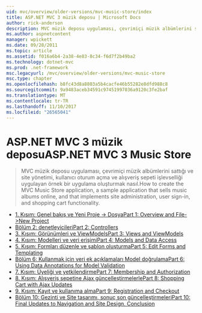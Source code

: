 ```yaml
---
uid: mvc/overview/older-versions/mvc-music-store/index
title: ASP.NET MVC 3 müzik deposu | Microsoft Docs
author: rick-anderson
description: MVC müzik deposu uygulaması, çevrimiçi müzik albümlerini sattığı ve kullanıcı oturum açma, site yönetimi uygulayan örnek bir uygulama oluşturmak nasıl bir...
ms.author: aspnetcontent
manager: wpickett
ms.date: 09/28/2011
ms.topic: article
ms.assetid: f016a6b4-2a38-4e83-8c34-f6d7f2b49ba2
ms.technology: dotnet-mvc
ms.prod: .net-framework
msc.legacyurl: /mvc/overview/older-versions/mvc-music-store
msc.type: chapter
ms.openlocfilehash: b8fc43d8a8803a5b4cacfe46b55282e8dfd988c8
ms.sourcegitcommit: 9a9483aceb34591c97451997036a9120c3fe2baf
ms.translationtype: MT
ms.contentlocale: tr-TR
ms.lasthandoff: 11/10/2017
ms.locfileid: "26565041"
---
```

<a name="aspnet-mvc-3-music-store"></a><span data-ttu-id="312b0-103">ASP.NET MVC 3 müzik deposu</span><span class="sxs-lookup"><span data-stu-id="312b0-103">ASP.NET MVC 3 Music Store</span></span>
====================
> <span data-ttu-id="312b0-104">MVC müzik deposu uygulaması, çevrimiçi müzik albümlerini sattığı ve site yönetimi, kullanıcı oturum açma ve alışveriş sepeti işlevselliği uygulayan örnek bir uygulama oluşturmak nasıl.</span><span class="sxs-lookup"><span data-stu-id="312b0-104">How to create the MVC Music Store application, a sample application that sells music albums online, and that implements site administration, user sign-in, and shopping cart functionality.</span></span>


- [<span data-ttu-id="312b0-105">1. Kısım: Genel bakış ve Yeni Proje -> Dosya</span><span class="sxs-lookup"><span data-stu-id="312b0-105">Part 1: Overview and File->New Project</span></span>](mvc-music-store-part-1.md)
- [<span data-ttu-id="312b0-106">Bölüm 2: denetleyicileri</span><span class="sxs-lookup"><span data-stu-id="312b0-106">Part 2: Controllers</span></span>](mvc-music-store-part-2.md)
- [<span data-ttu-id="312b0-107">3. Kısım: Görünümleri ve ViewModels</span><span class="sxs-lookup"><span data-stu-id="312b0-107">Part 3: Views and ViewModels</span></span>](mvc-music-store-part-3.md)
- [<span data-ttu-id="312b0-108">4. Kısım: Modelleri ve veri erişimi</span><span class="sxs-lookup"><span data-stu-id="312b0-108">Part 4: Models and Data Access</span></span>](mvc-music-store-part-4.md)
- [<span data-ttu-id="312b0-109">5. Kısım: Formları düzenle ve şablon oluşturma</span><span class="sxs-lookup"><span data-stu-id="312b0-109">Part 5: Edit Forms and Templating</span></span>](mvc-music-store-part-5.md)
- [<span data-ttu-id="312b0-110">Bölüm 6: Kullanmak için veri ek açıklamaları Model doğrulama</span><span class="sxs-lookup"><span data-stu-id="312b0-110">Part 6: Using Data Annotations for Model Validation</span></span>](mvc-music-store-part-6.md)
- [<span data-ttu-id="312b0-111">7. Kısım: Üyeliği ve yetkilendirme</span><span class="sxs-lookup"><span data-stu-id="312b0-111">Part 7: Membership and Authorization</span></span>](mvc-music-store-part-7.md)
- [<span data-ttu-id="312b0-112">8. Kısım: Alışveriş sepetine Ajax güncelleştirmelerle</span><span class="sxs-lookup"><span data-stu-id="312b0-112">Part 8: Shopping Cart with Ajax Updates</span></span>](mvc-music-store-part-8.md)
- [<span data-ttu-id="312b0-113">9. Kısım: Kayıt ve kullanıma alma</span><span class="sxs-lookup"><span data-stu-id="312b0-113">Part 9: Registration and Checkout</span></span>](mvc-music-store-part-9.md)
- [<span data-ttu-id="312b0-114">Bölüm 10: Gezinti ve Site tasarımı, sonuç son güncelleştirmeleri</span><span class="sxs-lookup"><span data-stu-id="312b0-114">Part 10: Final Updates to Navigation and Site Design, Conclusion</span></span>](mvc-music-store-part-10.md)
